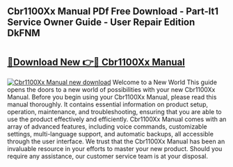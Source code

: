 ## Cbr1100Xx Manual PDf Free Download - Part-lt1 Service Owner Guide - User Repair Edition DkFNM

# <h2><a href="http://cf26852.oget.top/?id=Cbr1100Xx+Manual">🔗Download New 👉🔴 Cbr1100Xx Manual</a></h2>

[![Cbr1100Xx Manual new download](https://i.imgur.com/5g1atiW.png)](http://cf26852.oget.top/?id=Cbr1100Xx+Manual)
Welcome to a New World This guide opens the doors to a new world of possibilities with your new Cbr1100Xx Manual. Before you begin using your Cbr1100Xx Manual, please read this manual thoroughly. It contains essential information on product setup, operation, maintenance, and troubleshooting, ensuring that you are able to use the product effectively and efficiently. Cbr1100Xx Manual comes with an array of advanced features, including voice commands, customizable settings, multi-language support, and automatic backups, all accessible through the user interface. We trust that the Cbr1100Xx Manual has been an invaluable resource in your efforts to master your new product. Should you require any assistance, our customer service team is at your disposal.
